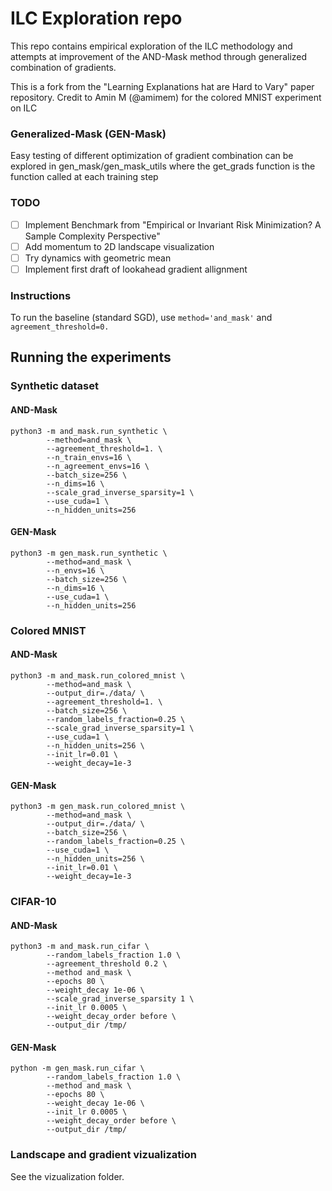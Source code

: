 
# ILC Exploration repo
This repo contains empirical exploration of the ILC methodology and attempts at improvement of the AND-Mask method through generalized combination of gradients.

This is a fork from the "Learning Explanations hat are Hard to Vary" paper repository. Credit to Amin M (@amimem) for the colored MNIST experiment on ILC

### Generalized-Mask (GEN-Mask)

Easy testing of different optimization of gradient combination can be explored in gen_mask/gen_mask_utils where the get_grads function is the function called at each training step

### TODO

 - [ ] Implement Benchmark from "Empirical or Invariant Risk Minimization? A Sample Complexity Perspective"
 - [ ] Add momentum to 2D landscape visualization
 - [ ] Try dynamics with geometric mean
 - [ ] Implement first draft of lookahead gradient allignment

### Instructions
To run the baseline (standard SGD), use `method='and_mask'` and `agreement_threshold=0.`

## Running the experiments

### Synthetic dataset

#### AND-Mask

```
python3 -m and_mask.run_synthetic \
        --method=and_mask \
        --agreement_threshold=1. \
        --n_train_envs=16 \
        --n_agreement_envs=16 \
        --batch_size=256 \
        --n_dims=16 \
        --scale_grad_inverse_sparsity=1 \
        --use_cuda=1 \
        --n_hidden_units=256
```

#### GEN-Mask

```
python3 -m gen_mask.run_synthetic \
        --method=and_mask \
        --n_envs=16 \
        --batch_size=256 \
        --n_dims=16 \
        --use_cuda=1 \
        --n_hidden_units=256
```

### Colored MNIST

#### AND-Mask

```
python3 -m and_mask.run_colored_mnist \
        --method=and_mask \
        --output_dir=./data/ \
        --agreement_threshold=1. \
        --batch_size=256 \
        --random_labels_fraction=0.25 \
        --scale_grad_inverse_sparsity=1 \
        --use_cuda=1 \
        --n_hidden_units=256 \
        --init_lr=0.01 \
        --weight_decay=1e-3
```

#### GEN-Mask

```
python3 -m gen_mask.run_colored_mnist \
        --method=and_mask \
        --output_dir=./data/ \
        --batch_size=256 \
        --random_labels_fraction=0.25 \
        --use_cuda=1 \
        --n_hidden_units=256 \
        --init_lr=0.01 \
        --weight_decay=1e-3
```


### CIFAR-10

#### AND-Mask

```
python3 -m and_mask.run_cifar \
        --random_labels_fraction 1.0 \
        --agreement_threshold 0.2 \
        --method and_mask \
        --epochs 80 \
        --weight_decay 1e-06 \
        --scale_grad_inverse_sparsity 1 \
        --init_lr 0.0005 \
        --weight_decay_order before \
        --output_dir /tmp/
```
#### GEN-Mask

```
python -m gen_mask.run_cifar \
        --random_labels_fraction 1.0 \
        --method and_mask \
        --epochs 80 \
        --weight_decay 1e-06 \
        --init_lr 0.0005 \
        --weight_decay_order before \
        --output_dir /tmp/
```

### Landscape and gradient vizualization

See the vizualization folder.
